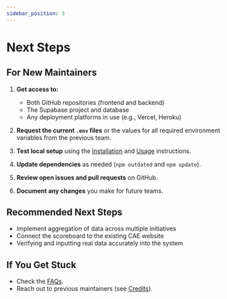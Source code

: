 ```yaml
---
sidebar_position: 3
---
```


# Next Steps

## For New Maintainers

1. **Get access to:**
   - Both GitHub repositories (frontend and backend)
   - The Supabase project and database
   - Any deployment platforms in use (e.g., Vercel, Heroku)

2. **Request the current `.env` files** or the values for all required environment variables from the previous team.

3. **Test local setup** using the [Installation](../installation.md) and [Usage](../usage.md) instructions.

4. **Update dependencies** as needed (`npm outdated` and `npm update`).

5. **Review open issues and pull requests** on GitHub.

6. **Document any changes** you make for future teams.

## Recommended Next Steps

- Implement aggregation of data across multiple initiatives
- Connect the scoreboard to the existing CAE website
- Verifying and inputting real data accurately into the system

## If You Get Stuck

- Check the [FAQs](../faqs.md).
- Reach out to previous maintainers (see [Credits](credits.md)).
